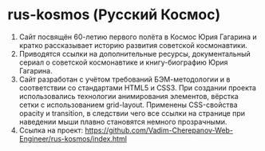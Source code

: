 # rus-kosmos (Русский Космос)
1. Сайт посвящён 60-летию первого полёта в Космос Юрия Гагарина и кратко рассказывает историю развития советской космонавтики.
2. Приводятся ссылки на дополнительные ресурсы, документальный сериал о советской космонавтике и книгу-биографию Юрия Гагарина.
3. Сайт разработан с учётом требований БЭМ-методологии и в соответствии со стандартами HTML5 и CSS3. При создании проекта использовались технологии анимирования элементов, вёрстка сетки с использованием grid-layout. Применены CSS-свойства opacity и transition, в следствии чего все ссылки на странице при наведении мыши плавно становятся немного прозрачными.
4. Ссылка на проект: https://github.com/Vadim-Cherepanov-Web-Engineer/rus-kosmos/index.html